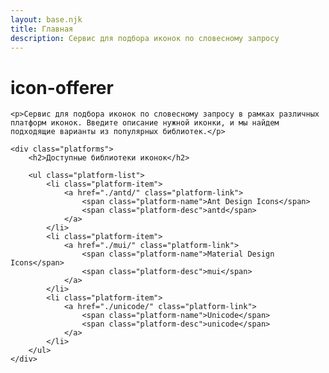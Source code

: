 ```yaml
---
layout: base.njk
title: Главная
description: Сервис для подбора иконок по словесному запросу
---
```


<div class="container">
    <h1>icon-offerer</h1>
    
    <p>Сервис для подбора иконок по словесному запросу в рамках различных платформ иконок. Введите описание нужной иконки, и мы найдем подходящие варианты из популярных библиотек.</p>
    
    <div class="platforms">
        <h2>Доступные библиотеки иконок</h2>
        
        <ul class="platform-list">
            <li class="platform-item">
                <a href="./antd/" class="platform-link">
                    <span class="platform-name">Ant Design Icons</span>
                    <span class="platform-desc">antd</span>
                </a>
            </li>
            <li class="platform-item">
                <a href="./mui/" class="platform-link">
                    <span class="platform-name">Material Design Icons</span>
                    <span class="platform-desc">mui</span>
                </a>
            </li>
            <li class="platform-item">
                <a href="./unicode/" class="platform-link">
                    <span class="platform-name">Unicode</span>
                    <span class="platform-desc">unicode</span>
                </a>
            </li>
        </ul>
    </div>
</div>
